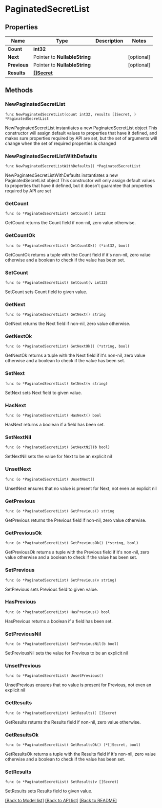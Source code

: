# PaginatedSecretList

## Properties

Name | Type | Description | Notes
------------ | ------------- | ------------- | -------------
**Count** | **int32** |  | 
**Next** | Pointer to **NullableString** |  | [optional] 
**Previous** | Pointer to **NullableString** |  | [optional] 
**Results** | [**[]Secret**](Secret.md) |  | 

## Methods

### NewPaginatedSecretList

`func NewPaginatedSecretList(count int32, results []Secret, ) *PaginatedSecretList`

NewPaginatedSecretList instantiates a new PaginatedSecretList object
This constructor will assign default values to properties that have it defined,
and makes sure properties required by API are set, but the set of arguments
will change when the set of required properties is changed

### NewPaginatedSecretListWithDefaults

`func NewPaginatedSecretListWithDefaults() *PaginatedSecretList`

NewPaginatedSecretListWithDefaults instantiates a new PaginatedSecretList object
This constructor will only assign default values to properties that have it defined,
but it doesn't guarantee that properties required by API are set

### GetCount

`func (o *PaginatedSecretList) GetCount() int32`

GetCount returns the Count field if non-nil, zero value otherwise.

### GetCountOk

`func (o *PaginatedSecretList) GetCountOk() (*int32, bool)`

GetCountOk returns a tuple with the Count field if it's non-nil, zero value otherwise
and a boolean to check if the value has been set.

### SetCount

`func (o *PaginatedSecretList) SetCount(v int32)`

SetCount sets Count field to given value.


### GetNext

`func (o *PaginatedSecretList) GetNext() string`

GetNext returns the Next field if non-nil, zero value otherwise.

### GetNextOk

`func (o *PaginatedSecretList) GetNextOk() (*string, bool)`

GetNextOk returns a tuple with the Next field if it's non-nil, zero value otherwise
and a boolean to check if the value has been set.

### SetNext

`func (o *PaginatedSecretList) SetNext(v string)`

SetNext sets Next field to given value.

### HasNext

`func (o *PaginatedSecretList) HasNext() bool`

HasNext returns a boolean if a field has been set.

### SetNextNil

`func (o *PaginatedSecretList) SetNextNil(b bool)`

 SetNextNil sets the value for Next to be an explicit nil

### UnsetNext
`func (o *PaginatedSecretList) UnsetNext()`

UnsetNext ensures that no value is present for Next, not even an explicit nil
### GetPrevious

`func (o *PaginatedSecretList) GetPrevious() string`

GetPrevious returns the Previous field if non-nil, zero value otherwise.

### GetPreviousOk

`func (o *PaginatedSecretList) GetPreviousOk() (*string, bool)`

GetPreviousOk returns a tuple with the Previous field if it's non-nil, zero value otherwise
and a boolean to check if the value has been set.

### SetPrevious

`func (o *PaginatedSecretList) SetPrevious(v string)`

SetPrevious sets Previous field to given value.

### HasPrevious

`func (o *PaginatedSecretList) HasPrevious() bool`

HasPrevious returns a boolean if a field has been set.

### SetPreviousNil

`func (o *PaginatedSecretList) SetPreviousNil(b bool)`

 SetPreviousNil sets the value for Previous to be an explicit nil

### UnsetPrevious
`func (o *PaginatedSecretList) UnsetPrevious()`

UnsetPrevious ensures that no value is present for Previous, not even an explicit nil
### GetResults

`func (o *PaginatedSecretList) GetResults() []Secret`

GetResults returns the Results field if non-nil, zero value otherwise.

### GetResultsOk

`func (o *PaginatedSecretList) GetResultsOk() (*[]Secret, bool)`

GetResultsOk returns a tuple with the Results field if it's non-nil, zero value otherwise
and a boolean to check if the value has been set.

### SetResults

`func (o *PaginatedSecretList) SetResults(v []Secret)`

SetResults sets Results field to given value.



[[Back to Model list]](../README.md#documentation-for-models) [[Back to API list]](../README.md#documentation-for-api-endpoints) [[Back to README]](../README.md)


